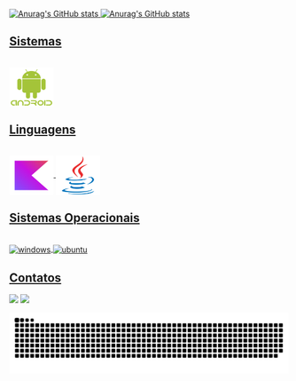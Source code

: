 
<div>
 <a href = "https://beacons.ai/clopesbraga">
   
  ![Anurag's GitHub stats](https://github-readme-stats.vercel.app/api/?username=clopesbraga&show_icons=true&theme=chartreuse-dark)
  ![Anurag's GitHub stats](https://github-readme-stats.vercel.app/api/top-langs?username=clopesbraga&show_icons=true&theme=chartreuse-dark)
</div>


## Sistemas
 <div style="display: inline_block"><br>
  <img align="center" alt="cleiton-android" height="70" width="80" src="https://github.com/devicons/devicon/blob/master/icons/android/android-plain-wordmark.svg">
</div>

## Linguagens
  
 <div style="display: inline_block"><br>
  <img align="center" alt="cleiton-Kotlin" height="70" width="80" src="https://github.com/devicons/devicon/blob/master/icons/kotlin/kotlin-original.svg">
  <img align="center" alt="cleiton-java" height="70" width="80" src="https://github.com/devicons/devicon/blob/master/icons/java/java-original.svg">
</div>
  
  ## Sistemas Operacionais
 
 
 <div style="display: inline_block"><br>
  <img align="center" alt="windows" src="https://img.shields.io/badge/Windows-0078D6?style=for-the-badge&logo=windows&logoColor=white">
  <img align="center" alt="ubuntu"  src="https://img.shields.io/badge/Ubuntu-E95420?style=for-the-badge&logo=ubuntu&logoColor=white">
</div>
 
  ## Contatos
  
<div> 
 <a href = "mailto:clopesbraga@gmail.com"><img src="https://img.shields.io/badge/-Gmail-%23333?style=for-the-badge&logo=gmail&logoColor=white" target="_blank"></a>
 <a href="https://www.linkedin.com/in/cleiton-lopes-braga-67929265" target="_blank"><img src="https://img.shields.io/badge/-LinkedIn-%230077B5?style=for-the-  badge&logo=linkedin&logoColor=white" target="_blank"></a> 
 
</div>
 
![Snake animation](https://github.com/clopesbraga/clopesbraga/blob/output/github-contribution-grid-snake.svg)

 
